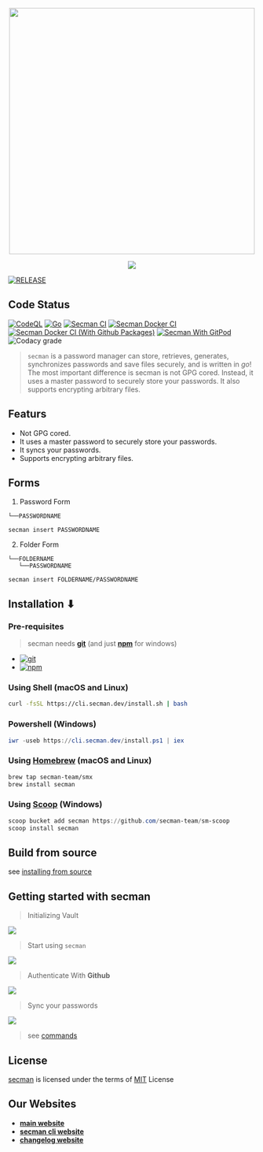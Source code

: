 <p align="center">
   <img src="https://assets.secman.dev/logo.svg" width="500" />
</p>

<p align="center">
   <img src="https://assets.secman.dev/assets/Secman.svg" />
</p>

[![RELEASE](https://img.shields.io/github/v/release/secman-team/secman?style=for-the-badge)](https://github.com/secman-team/secman/releases/latest)

## Code Status

[![CodeQL](https://img.shields.io/github/workflow/status/secman-team/secman/CodeQL?color=blue&label=CodeQL%20Build&logo=github&style=for-the-badge)](https://github.com/secman-team/secman/actions/workflows/codeql.yml)
[![Go](https://img.shields.io/github/workflow/status/secman-team/secman/Go?color=blue&label=Go%20Build&logo=go&style=for-the-badge)](https://github.com/secman-team/secman/actions/workflows/go.yml)
[![Secman CI](https://img.shields.io/github/workflow/status/secman-team/secman/Secman%20CI?color=blue&label=Secman%20CI&logo=github-actions&logoColor=white&style=for-the-badge)](https://github.com/secman-team/secman/actions/workflows/secman.yml)
[![Secman Docker CI](https://img.shields.io/github/workflow/status/secman-team/secman/Secman%20Docker%20CI?color=blue&label=Secman%20Docker%20CI&logo=docker&style=for-the-badge)](https://github.com/secman-team/secman/actions/workflows/docker.yml)
[![Secman Docker CI (With Github Packages)](https://img.shields.io/github/workflow/status/secman-team/secman/Secman%20Docker%20CI%20(With%20Github%20Packages)?color=blue&label=Secman%20Docker%20CI%20(With%20Github%20Packages)&logo=docker&style=for-the-badge)](https://github.com/secman-team/secman/actions/workflows/docker-gh-pkgs.yml)
[![Secman With GitPod](https://img.shields.io/badge/Gitpod-Ready--to--Code-blue?logo=gitpod&style=for-the-badge)](https://gitpod.io/#https://github.com/secman-team/secman)
![Codacy grade](https://img.shields.io/codacy/grade/d222c27c970f4dc086b77e83809bffde?color=blue&logo=codacy&style=for-the-badge)

> `secman` is a password manager can store, retrieves, generates, synchronizes passwords and save files securely, and is written in *go*! The most important difference is secman is not GPG cored. Instead, it uses a master password to securely store your passwords. It also supports encrypting arbitrary files.

## Featurs

- Not GPG cored.
- It uses a master password to securely store your passwords.
- It syncs your passwords.
- Supports encrypting arbitrary files.

## Forms

1. Password Form

```x
└──PASSWORDNAME
```

```x
secman insert PASSWORDNAME
```

2. Folder Form

```x
└──FOLDERNAME
   └──PASSWORDNAME
```

```x
secman insert FOLDERNAME/PASSWORDNAME
```

## Installation ⬇

### Pre-requisites

> secman needs [**git**](https://git-scm.com) (and just [**npm**](https://nodejs.org) for windows)
- [![git](https://assets.secman.dev/badges/git.svg)](https://git-scm.com)
- [![npm](https://assets.secman.dev/badges/npm.svg)](https://nodejs.org)

### Using Shell (macOS and Linux)

```bash
curl -fsSL https://cli.secman.dev/install.sh | bash
```

### Powershell (Windows)

```powershell
iwr -useb https://cli.secman.dev/install.ps1 | iex
```

### Using [Homebrew](https://brew.sh) (macOS and Linux)

```bash
brew tap secman-team/smx
brew install secman
```

### Using [Scoop](https://scoop.sh) (Windows)

```powershell
scoop bucket add secman https://github.com/secman-team/sm-scoop
scoop install secman
```

## Build from source

see [installing from source](https://secman.dev/docs/secman/build_from_source)

## Getting started with secman

> Initializing Vault

<img src="https://assets.secman.dev/assets/Init.svg" />

> Start using `secman`

<img src="https://assets.secman.dev/assets/Insert.svg" />

> Authenticate With **Github**

<img src="https://assets.secman.dev/assets/Auth-Login.svg" />

> Sync your passwords

<img src="https://assets.secman.dev/assets/Sync-Start.svg" />

> see [commands](https://secman.dev/docs/commands)

## License

[secman][smUrl] is licensed under the terms of [MIT][mitUrl] License

## Our Websites

- [**main website**](https://secman.dev)
- [**secman cli website**](https://cli.secman.dev)
- [**changelog website**](https://changelog.secman.dev)

[goUrl]: https://goland.org
[smUrl]: https://secman.dev
[mitUrl]: https://github.com/secman-team/secman/blob/main/LICENSE
